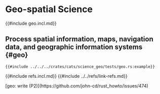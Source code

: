 # Geo-spatial Science

{{#include geo.incl.md}}

## Process spatial information, maps, navigation data, and geographic information systems {#geo}

```rust,editable
{{#include ../../../crates/cats/science_geo/tests/geo.rs:example}}
```

{{#include refs.incl.md}}
{{#include ../../refs/link-refs.md}}

<div class="hidden">
[geo: write (P2)](https://github.com/john-cd/rust_howto/issues/474)

</div>
